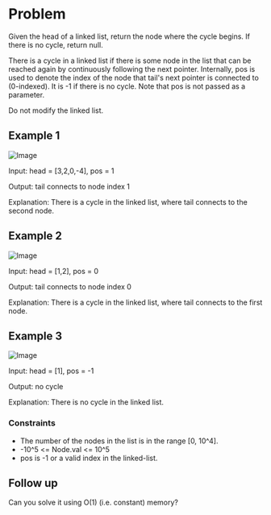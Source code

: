 # Problem

Given the head of a linked list, return the node where the cycle begins. If there is no cycle, return null.

There is a cycle in a linked list if there is some node in the list that can be reached again by continuously following the next pointer. Internally, pos is used to denote the index of the node that tail's next pointer is connected to (0-indexed). It is -1 if there is no cycle. Note that pos is not passed as a parameter.

Do not modify the linked list.

## Example 1

![Image](https://assets.leetcode.com/uploads/2018/12/07/circularlinkedlist.png)

Input: head = [3,2,0,-4], pos = 1

Output: tail connects to node index 1

Explanation: There is a cycle in the linked list, where tail connects to the second node.

## Example 2

![Image](https://assets.leetcode.com/uploads/2018/12/07/circularlinkedlist_test2.png)

Input: head = [1,2], pos = 0

Output: tail connects to node index 0

Explanation: There is a cycle in the linked list, where tail connects to the first node.

## Example 3

![Image](https://assets.leetcode.com/uploads/2018/12/07/circularlinkedlist_test3.png)

Input: head = [1], pos = -1

Output: no cycle

Explanation: There is no cycle in the linked list.
 
### Constraints

- The number of the nodes in the list is in the range [0, 10^4].
- -10^5 <= Node.val <= 10^5
- pos is -1 or a valid index in the linked-list.
 
## Follow up

Can you solve it using O(1) (i.e. constant) memory?
